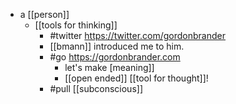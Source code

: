 - a [[person]]
  - [[tools for thinking]]
	- #twitter https://twitter.com/gordonbrander
	- [[bmann]] introduced me to him.
	- #go https://gordonbrander.com
		- let's make [meaning]]
		- [[open ended]] [[tool for thought]]!
	- #pull [[subconscious]]
